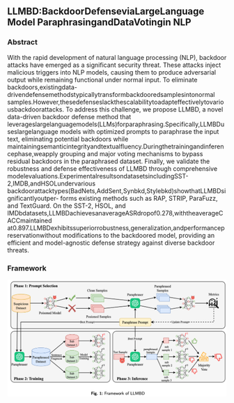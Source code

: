 ## LLMBD:BackdoorDefenseviaLargeLanguage Model ParaphrasingandDataVotingin NLP

### Abstract
With the rapid development of natural language processing (NLP), backdoor attacks have emerged as a significant security threat. These attacks inject malicious triggers into NLP models, causing them to produce adversarial output while remaining functional under normal input. To eliminate backdoors,existingdata-drivendefensemethodstypicallytransformbackdooredsamplesintonormal samples.However,thesedefenseslackthescalabilitytoadapteffectivelytovariousbackdoorattacks. To address this challenge, we propose LLMBD, a novel data-driven backdoor defense method that leverageslargelanguagemodels(LLMs)forparaphrasing.Specifically,LLMBDuseslargelanguage models with optimized prompts to paraphrase the input text, eliminating potential backdoors while maintainingsemanticintegrityandtextualfluency.Duringthetrainingandinferencephase,weapply grouping and major voting mechanisms to bypass residual backdoors in the paraphrased dataset. Finally, we validate the robustness and defense effectiveness of LLMBD through comprehensive modelevaluations.ExperimentalresultsondatasetsincludingSST-2,IMDB,andHSOLundervarious backdoorattacktypes(BadNets,AddSent,Synbkd,Stylebkd)showthatLLMBDsignificantlyoutper- forms existing methods such as RAP, STRIP, ParaFuzz, and TextGuard. On the SST-2, HSOL, and IMDbdatasets,LLMBDachievesanaverageASRdropof0.278,withtheaverageCACCmaintained at0.897.LLMBDexhibitssuperiorrobustness,generalization,andperformancepreservationwithout modifications to the backdoored model, providing an efficient and model-agnostic defense strategy against diverse backdoor threats.
### Framework

![](llmbd.png)


